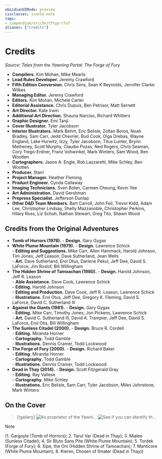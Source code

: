 ```yaml
---
obsidianUIMode: preview
cssclasses: json5e-note
tags:
- compendium/src/5e/tftyp-tfof
aliases: ["Credits"]
---
```

# Credits
*Source: Tales from the Yawning Portal: The Forge of Fury* 

- **Compilers.** Kim Mohan, Mike Mearls  
- **Lead Rules Developer.** Jeremy Crawford  
- **Fifth Edition Conversion.** Chris Sims, Sean K Reynolds, Jennifer Clarke Wilkes  
- **Managing Editor.** Jeremy Crawford  
- **Editors.** Kim Mohan, Michele Carter  
- **Editorial Assistance.** Chris Dupuis, Ben Petrisor, Matt Sernett  
- **Art Director.** Kate Irwin  
- **Additional Art Direction.** Shauna Narciso, Richard Whitters  
- **Graphic Designer.** Emi Tanji  
- **Cover Illustrator.** Tyler Jacobson  
- **Interior Illustrators.** Mark Behm, Eric Belisle, Zoltan Boros, Noah Bradley, Sam Carr, Jedd Chevrier, Bud Cook, Olga Drebas, Wayne England, Lake Hurwitz, Izzy, Tyler Jacobson, Titus Lunter, Brynn Metheney, Scott Murphy, Claudio Pozas, Ned Rogers, Chris Seaman, Cory Trego-Erdner, Franz Vohwinkel, Mark Winters, Sam Wood, Ben Wootten  
- **Cartographers.** Jason A. Engle, Rob Lazzaretti, Mike Schley, Ben Wootten  
- **Producer.** Stan!  
- **Project Manager.** Heather Fleming  
- **Product Engineer.** Cynda Callaway  
- **Imaging Technicians.** Sven Bolen, Carmen Cheung, Kevin Yee  
- **Art Administration.** David Gershman  
- **Prepress Specialist.** Jefferson Dunlap  
- **Other D&D Team Members.** Bart Carroll, John Feil, Trevor Kidd, Adam Lee, Christopher Lindsay, Shelly Mazzanoble, Christopher Perkins, Hilary Ross, Liz Schuh, Nathan Stewart, Greg Tito, Shawn Wood  

## Credits from the Original Adventures

- **Tomb of Horrors (1978).**     - **Design.** Gary Gygax    
- **White Plume Mountain (1979).**     - **Design.** Lawrence Schick    
        - **Editing and Suggestions.** Mike Carr, Allen Hammack, Harold Johnson, Tim Jones, Jeff Leason, Dave Sutherland, Jean Wells    
        - **Art.** Dave Sutherland, Erol Otus, Darlene Pekul, Jeff Dee, David S. LaForce, Jim Roslof, Bill Willingham    
- **The Hidden Shrine of Tamoachan (1980).**     - **Design.** Harold Johnson, Jeff R. Leason    
        - **Able Assistance.** Dave Cook, Lawrence Schick    
        - **Editing.** Harold Johnson    
        - **Editing and Production.** Dave Cook, Jeff R. Leason, Lawrence Schick    
        - **Illustrations.** Erol Otus, Jeff Dee, Gregory K. Fleming, David S. LaForce, David C. Sutherland III    
- **Against the Giants (1981).**     - **Design.** Gary Gygax    
        - **Editing.** Mike Carr, Timothy Jones, Jon Pickens, Lawrence Schick    
        - **Art.** David C. Sutherland III, David A. Trampier, Jeff Dee, David S. LaForce, Erol Otis, Bill Willingham    
- **The Sunless Citadel (2000).**     - **Design.** Bruce R. Cordell    
        - **Editing.** Miranda Horner    
        - **Cartography.** Todd Gamble    
        - **Illustrations.** Dennis Cramer, Todd Lockwood    
- **The Forge of Fury (2000).**     - **Design.** Richard Baker    
        - **Editing.** Miranda Horner    
        - **Cartography.** Todd Gamble    
        - **Illustrations.** Dennis Cramer, Todd Lockwood    
- **Dead in Thay (2014).**     - **Design.** Scott Fitzgerald Gray    
        - **Editing.** Ray Vallese    
        - **Cartography.** Mike Schley    
        - **Illustrations.** Eric Belisle, Sam Carr, Tyler Jacobson, Miles Johnstone, Mark Winters    

## On the Cover

> [!gallery]
> ![As proprietor of the Yawni...](/3-Mechanics/CLI/adventures/tales-from-the-yawning-portal-against-the-giants/img/credits.webp#gallery "As proprietor of the Yawning Portal, Durnan has heard amazing tales from adventurers of all sorts from across the multiverse, as seen in this array of characters by Tyler Jacobson.")
> ![See if you can identify th...](/3-Mechanics/CLI/adventures/tales-from-the-yawning-portal-against-the-giants/img/credits1.webp#gallery "See if you can identify the face and the adventure found in *Tales from the Yawning Portal*.")

> [!note]
> (1. Gargoyle (Tomb of Horrors); 2. Tarul Var (Dead in Thay); 3. Mialee (Sunless Citadel); 4. Sir Bluto Sans Pite (White Plume Mountain); 5. Tordek (Forge of Fury); 6. Xipe, the Oni (Hidden Shrine of Tamoachan); 7. Manticore (White Plume Mountain); 8. Kieren, Chosen of Ilmater (Dead in Thay))